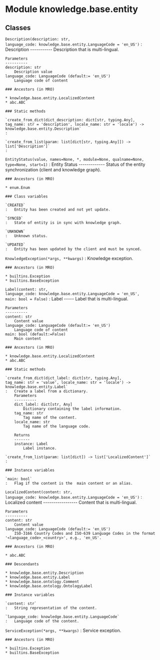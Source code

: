 Module knowledge.base.entity
============================

Classes
-------

`Description(description: str, language_code: knowledge.base.entity.LanguageCode = 'en_US')`
:   Description
    -----------
    Description that is multi-lingual.
    
    Parameters
    ----------
    description: str
        Description value
    language_code: LanguageCode (default:= 'en_US')
        Language code of content

    ### Ancestors (in MRO)

    * knowledge.base.entity.LocalizedContent
    * abc.ABC

    ### Static methods

    `create_from_dict(dict_description: dict[str, typing.Any], tag_name: str = 'description', locale_name: str = 'locale') ‑> knowledge.base.entity.Description`
    :

    `create_from_list(param: list[dict[str, typing.Any]]) ‑> list['Description']`
    :

`EntityStatus(value, names=None, *, module=None, qualname=None, type=None, start=1)`
:   Entity Status
    -------------
    Status of the entity synchronization (client and knowledge graph).

    ### Ancestors (in MRO)

    * enum.Enum

    ### Class variables

    `CREATED`
    :   Entity has been created and not yet update.

    `SYNCED`
    :   State of entity is in sync with knowledge graph.

    `UNKNOWN`
    :   Unknown status.

    `UPDATED`
    :   Entity has been updated by the client and must be synced.

`KnowledgeException(*args, **kwargs)`
:   Knowledge exception.

    ### Ancestors (in MRO)

    * builtins.Exception
    * builtins.BaseException

`Label(content: str, language_code: knowledge.base.entity.LanguageCode = 'en_US', main: bool = False)`
:   Label
    -----
    Label that is multi-lingual.
    
    Parameters
    ----------
    content: str
        Content value
    language_code: LanguageCode (default:= 'en_US')
        Language code of content
    main: bool (default:=False)
        Main content

    ### Ancestors (in MRO)

    * knowledge.base.entity.LocalizedContent
    * abc.ABC

    ### Static methods

    `create_from_dict(dict_label: dict[str, typing.Any], tag_name: str = 'value', locale_name: str = 'locale') ‑> knowledge.base.entity.Label`
    :   Create a label from a dictionary.
        Parameters
        ----------
        dict_label: dict[str, Any]
            Dictionary containing the label information.
        tag_name: str
            Tag name of the content.
        locale_name: str
            Tag name of the language code.
        
        Returns
        -------
        instance: Label
            Label instance.

    `create_from_list(param: list[dict]) ‑> list['LocalizedContent']`
    :

    ### Instance variables

    `main: bool`
    :   Flag if the content is the  main content or an alias.

`LocalizedContent(content: str, language_code: knowledge.base.entity.LanguageCode = 'en_US')`
:   Localized content
    -----------------
    Content that is multi-lingual.
    
    Parameters
    ----------
    content: str
        Content value
    language_code: LanguageCode (default:= 'en_US')
        ISO-3166 Country Codes and ISO-639 Language Codes in the format '<language_code>_<country>', e.g., 'en_US'.

    ### Ancestors (in MRO)

    * abc.ABC

    ### Descendants

    * knowledge.base.entity.Description
    * knowledge.base.entity.Label
    * knowledge.base.ontology.Comment
    * knowledge.base.ontology.OntologyLabel

    ### Instance variables

    `content: str`
    :   String representation of the content.

    `language_code: knowledge.base.entity.LanguageCode`
    :   Language code of the content.

`ServiceException(*args, **kwargs)`
:   Service exception.

    ### Ancestors (in MRO)

    * builtins.Exception
    * builtins.BaseException